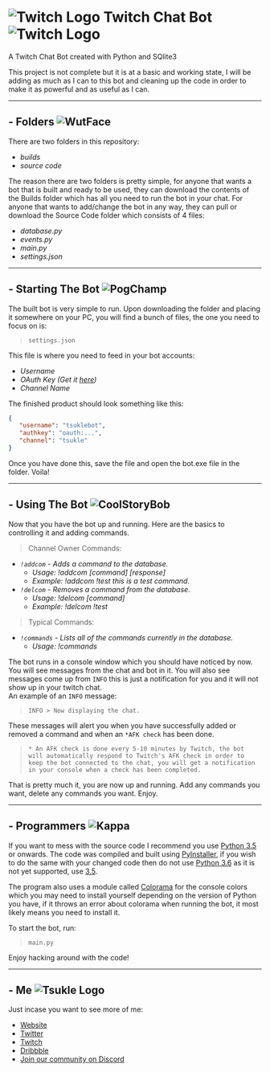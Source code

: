 # ![Twitch Logo](http://www.twitch.tv/favicon.ico "Twitch Logo") Twitch Chat Bot ![Twitch Logo](http://www.twitch.tv/favicon.ico "Twitch Logo")
A Twitch Chat Bot created with Python and SQlite3  

This project is not complete but it is at a basic and working state, I will be adding as much as I can to this bot and cleaning up the code in order to make it as powerful and as useful as I can.

------

## - Folders ![WutFace](https://static-cdn.jtvnw.net/emoticons/v1/28087/1.0 "WutFace")
There are two folders in this repository:
* *builds*
* *source code*

The reason there are two folders is pretty simple, for anyone that wants a bot that is built and ready to be used,
they can download the contents of the Builds folder which has all you need to run the bot in your chat.
For anyone that wants to add/change the bot in any way, they can pull or download the Source Code folder which consists
of 4 files:
* *database.py*
* *events.py*
* *main.py*
* *settings.json*

------

##  - Starting The Bot ![PogChamp](https://static-cdn.jtvnw.net/emoticons/v1/88/1.0 "PogChamp")
The built bot is very simple to run. Upon downloading the folder and placing it somewhere on your PC,
 you will find a bunch of files, the one you need to focus on is:
 >`settings.json`

 This file is where you need to feed in your bot accounts:
 * *Username*
 * *OAuth Key (Get it [here](https://twitchapps.com/tmi/))*
 * *Channel Name*

 The finished product should look something like this:
 ```json
{
    "username": "tsuklebot",
    "authkey": "oauth:...",
    "channel": "tsukle"
}
```

Once you have done this, save the file and open the bot.exe file in the folder. Voila!

------

## - Using The Bot ![CoolStoryBob](https://static-cdn.jtvnw.net/emoticons/v1/123171/1.0 "CoolStoryBob")
Now that you have the bot up and running. Here are the basics to controlling it and adding commands.  
>Channel Owner Commands:
* *`!addcom` - Adds a command to the database.*
    * *Usage: !addcom [command] [response]*
    * *Example: !addcom !test this is a test command.*
* *`!delcom` - Removes a command from the database.*
    * *Usage: !delcom [command]*
    * *Example: !delcom !test*

>Typical Commands:
* *`!commands` - Lists all of the commands currently in the database.*
    * *Usage: !commands*

The bot runs in a console window which you should have noticed by now. You will see messages from the chat and bot in it.
You will also see messages come up from `INFO` this is just a notification for you and it will not show up in your twitch chat.  
An example of an `INFO` message:
>`INFO > Now displaying the chat.`

These messages will alert you when you have successfully added or removed a command and when an `*AFK check` has been done.  
>`* An AFK check is done every 5-10 minutes by Twitch, the bot will automatically respond to Twitch's AFK check in order to 
 keep the bot connected to the chat, you will get a notification in your console when a check has been completed.`

 That is pretty much it, you are now up and running. Add any commands you want, delete any commands you want. Enjoy.

 ------

## - Programmers ![Kappa](https://static-cdn.jtvnw.net/emoticons/v1/25/1.0 "Kappa")
If you want to mess with the source code I recommend you use [Python 3.5](https://www.python.org/ftp/python/3.5.0/python-3.5.0.exe)
or onwards. The code was compiled and built using [PyInstaller](http://www.pyinstaller.org/), if you wish to do the same with your
changed code then do not use [Python 3.6](https://www.python.org/ftp/python/3.6.0/python-3.6.0.exe) as it is not yet supported, 
use [3.5](https://www.python.org/ftp/python/3.5.0/python-3.5.0.exe).

The program also uses a module called [Colorama](https://pypi.python.org/pypi/colorama) for the console 
colors which you may need to install yourself depending on the version of Python you have, if it throws an error about colorama when 
running the bot, it most likely means you need to install it.

To start the bot, run:
>`main.py`

Enjoy hacking around with the code!

------
## - Me ![Tsukle Logo](https://tsukle.com/favicons/favicon-32x32.png)
Just incase you want to see more of me:
* [Website](https://tsukle.com)
* [Twitter](https://twitter.com/tsukle)
* [Twitch](https://twitch.tv/tsukle)
* [Dribbble](https://dribbble.com/tsukle)
* [Join our community on Discord](https://discord.gg/aeAHmte)




